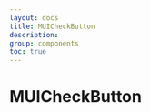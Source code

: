 ```yaml
---
layout: docs
title: MUICheckButton
description:
group: components
toc: true
---
```

# MUICheckButton
